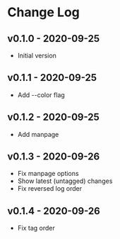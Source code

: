 Change Log
========================================

v0.1.0 - 2020-09-25
----------------------------------------

- Initial version


v0.1.1 - 2020-09-25
----------------------------------------

- Add --color flag


v0.1.2 - 2020-09-25
----------------------------------------

- Add manpage


v0.1.3 - 2020-09-26
----------------------------------------

- Fix manpage options
- Show latest (untagged) changes
- Fix reversed log order


v0.1.4 - 2020-09-26
----------------------------------------

- Fix tag order


